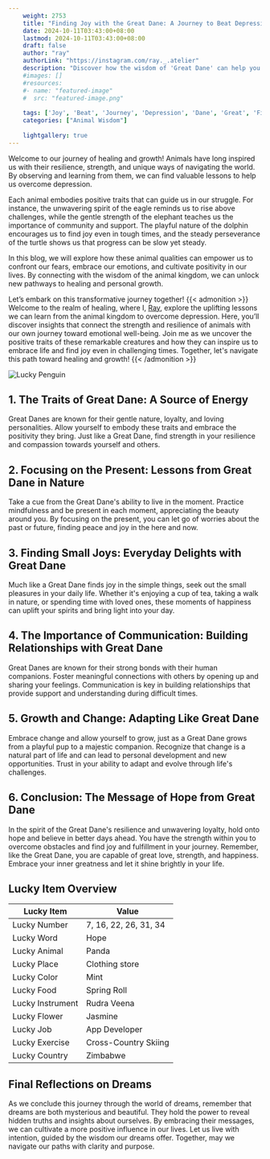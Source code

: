 ```yaml
---
    weight: 2753
    title: "Finding Joy with the Great Dane: A Journey to Beat Depression"  # Assuming 'title' column exists
    date: 2024-10-11T03:43:00+08:00
    lastmod: 2024-10-11T03:43:00+08:00
    draft: false
    author: "ray"
    authorLink: "https://instagram.com/ray._.atelier"
    description: "Discover how the wisdom of 'Great Dane' can help you overcome depression and find joy in your life journey."
    #images: []
    #resources:
    #- name: "featured-image"
    #  src: "featured-image.png"
    
    tags: ['Joy', 'Beat', 'Journey', 'Depression', 'Dane', 'Great', 'Finding']
    categories: ["Animal Wisdom"]
    
    lightgallery: true
---
```

    
Welcome to our journey of healing and growth! Animals have long inspired us with their resilience, strength, and unique ways of navigating the world. By observing and learning from them, we can find valuable lessons to help us overcome depression.

Each animal embodies positive traits that can guide us in our struggle. For instance, the unwavering spirit of the eagle reminds us to rise above challenges, while the gentle strength of the elephant teaches us the importance of community and support. The playful nature of the dolphin encourages us to find joy even in tough times, and the steady perseverance of the turtle shows us that progress can be slow yet steady.

In this blog, we will explore how these animal qualities can empower us to confront our fears, embrace our emotions, and cultivate positivity in our lives. By connecting with the wisdom of the animal kingdom, we can unlock new pathways to healing and personal growth.

Let’s embark on this transformative journey together!
{{< admonition >}}
Welcome to the realm of healing, where I, [Ray](https://instagram.com/ray._.atelier), explore the uplifting lessons we can learn from the animal kingdom to overcome depression. Here, you’ll discover insights that connect the strength and resilience of animals with our own journey toward emotional well-being. Join me as we uncover the positive traits of these remarkable creatures and how they can inspire us to embrace life and find joy even in challenging times. Together, let's navigate this path toward healing and growth!
{{< /admonition >}}

![Lucky Penguin](https://cdn.pixabay.com/photo/2024/09/07/02/34/penguins-9028827_1280.jpg "Lucky Penguin")

## 1. The Traits of Great Dane: A Source of Energy
Great Danes are known for their gentle nature, loyalty, and loving personalities. Allow yourself to embody these traits and embrace the positivity they bring. Just like a Great Dane, find strength in your resilience and compassion towards yourself and others.

## 2. Focusing on the Present: Lessons from Great Dane in Nature
Take a cue from the Great Dane's ability to live in the moment. Practice mindfulness and be present in each moment, appreciating the beauty around you. By focusing on the present, you can let go of worries about the past or future, finding peace and joy in the here and now.

## 3. Finding Small Joys: Everyday Delights with Great Dane
Much like a Great Dane finds joy in the simple things, seek out the small pleasures in your daily life. Whether it's enjoying a cup of tea, taking a walk in nature, or spending time with loved ones, these moments of happiness can uplift your spirits and bring light into your day.

## 4. The Importance of Communication: Building Relationships with Great Dane
Great Danes are known for their strong bonds with their human companions. Foster meaningful connections with others by opening up and sharing your feelings. Communication is key in building relationships that provide support and understanding during difficult times.

## 5. Growth and Change: Adapting Like Great Dane
Embrace change and allow yourself to grow, just as a Great Dane grows from a playful pup to a majestic companion. Recognize that change is a natural part of life and can lead to personal development and new opportunities. Trust in your ability to adapt and evolve through life's challenges.

## 6. Conclusion: The Message of Hope from Great Dane
In the spirit of the Great Dane's resilience and unwavering loyalty, hold onto hope and believe in better days ahead. You have the strength within you to overcome obstacles and find joy and fulfillment in your journey. Remember, like the Great Dane, you are capable of great love, strength, and happiness. Embrace your inner greatness and let it shine brightly in your life.


## Lucky Item Overview
| Lucky Item          | Value              |
|---------------|--------------------|
| Lucky Number        | 7, 16, 22, 26, 31, 34  |
| Lucky Word          | Hope |
| Lucky Animal        | Panda |
| Lucky Place         | Clothing store     |
| Lucky Color         | Mint     |
| Lucky Food          | Spring Roll      |
| Lucky Instrument    | Rudra Veena |
| Lucky Flower        | Jasmine    |
| Lucky Job           | App Developer       |
| Lucky Exercise      | Cross-Country Skiing  |
| Lucky Country       | Zimbabwe    |


##  Final Reflections on Dreams

As we conclude this journey through the world of dreams, remember that dreams are both mysterious and beautiful. They hold the power to reveal hidden truths and insights about ourselves. By embracing their messages, we can cultivate a more positive influence in our lives. Let us live with intention, guided by the wisdom our dreams offer. Together, may we navigate our paths with clarity and purpose.
